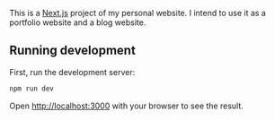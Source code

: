 This is a [Next.js](https://nextjs.org/) project of my personal website. I intend to use it as a portfolio website and a blog website.
## Running development

First, run the development server:

```bash
npm run dev
```

Open [http://localhost:3000](http://localhost:3000) with your browser to see the result.
